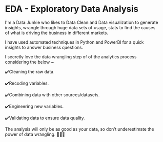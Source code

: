 # EDA - Exploratory Data Analysis


 I'm a Data Junkie who likes to Data Clean and Data visualization to generate insights, wrangle through huge data sets of usage, 
 stats to find the causes of what is driving the business in different markets. 
 
 I have used automated techniques in Python and PowerBI for a quick insights to answer business questions.
 
 
 I secretly love the data wrangling step of of the analytics process considering the below ~
 
✔️Cleaning the raw data.

✔️Recoding variables.

✔️Combining data with other sources/datasets.

✔️Engineering new variables.

✔️Validating data to ensure data quality.


The analysis will only be as good as your data, so don’t underestimate the power of data wrangling. 💪🏽🤠

